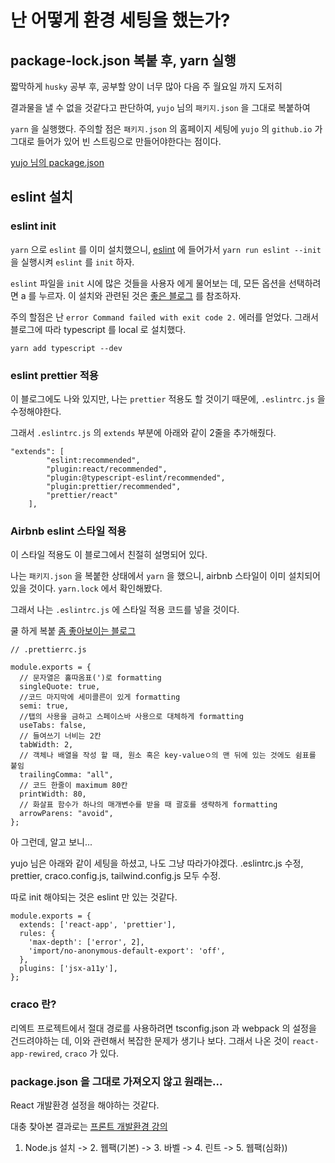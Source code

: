 # 난 어떻게 환경 세팅을 했는가?

## package-lock.json 복붙 후, yarn 실행

짧막하게 ``husky`` 공부 후, 공부할 양이 너무 많아 다음 주 월요일 까지 도저히

결과물을 낼 수 없을 것같다고 판단하여, ``yujo`` 님의 ``패키지.json`` 을 그대로 복붙하여

``yarn`` 을 실행했다. 주의할 점은 ``패키지.json`` 의 홈페이지 세팅에 ``yujo`` 의 ``github.io`` 가 그대로 들어가 있어 빈 스트링으로 만들어야한다는 점이다.

[yujo 님의 package.json](https://github.com/PennyBlack2008/react-payments/blob/yujo11/package.json)

## eslint 설치

### eslint init

``yarn`` 으로 ``eslint`` 를 이미 설치했으니, [eslint](https://eslint.org/docs/user-guide/getting-started) 에 들어가서 ``yarn run eslint --init`` 을 실행시켜 ``eslint`` 를 ``init`` 하자.

``eslint`` 파일을 ``init`` 시에 많은 것들을 사용자 에게 물어보는 데, 모든 옵션을 선택하려면 a 를 누르자. 이 설치와 관련된 것은 [좋은 블로그](https://7stocks.tistory.com/101) 를 참조하자.

주의 할점은 난 ``error Command failed with exit code 2.`` 에러를 얻었다. 그래서 블로그에 따라 typescript 를 local 로 설치했다.

``yarn add typescript --dev``

### eslint prettier 적용

이 블로그에도 나와 있지만, 나는 ``prettier`` 적용도 할 것이기 때문에, ``.eslintrc.js`` 을 수정해야한다.

그래서 ``.eslintrc.js`` 의 ``extends`` 부분에 아래와 같이 2줄을 추가해줬다.

```
"extends": [
        "eslint:recommended",
        "plugin:react/recommended",
        "plugin:@typescript-eslint/recommended",
		"plugin:prettier/recommended",
		"prettier/react"
    ],
```

### Airbnb eslint 스타일 적용

이 스타일 적용도 이 블로그에서 친절히 설명되어 있다.

나는 ``패키지.json`` 을 복붙한 상태에서 ``yarn`` 을 했으니, airbnb 스타일이 이미 설치되어 있을 것이다. ``yarn.lock`` 에서 확인해봤다.

그래서 나는 ``.eslintrc.js`` 에 스타일 적용 코드를 넣을 것이다.

쿨 하게 복붙 [좀 좋아보이는 블로그](https://velog.io/@cookncoding/ESLint-Prettier-Airbnb-Style-Guide%EB%A1%9C-%ED%94%84%EB%A1%9C%EC%A0%9D%ED%8A%B8-%EC%84%B8%ED%8C%85%ED%95%98%EA%B8%B0)
```
// .prettierrc.js

module.exports = {
  // 문자열은 홀따옴표(')로 formatting
  singleQuote: true,
  //코드 마지막에 세미콜른이 있게 formatting
  semi: true,
  //탭의 사용을 금하고 스페이스바 사용으로 대체하게 formatting
  useTabs: false,
  // 들여쓰기 너비는 2칸
  tabWidth: 2,
  // 객체나 배열을 작성 할 때, 원소 혹은 key-valueㅇ의 맨 뒤에 있는 것에도 쉼표를 붙임
  trailingComma: "all",
  // 코드 한줄이 maximum 80칸
  printWidth: 80,
  // 화살표 함수가 하나의 매개변수를 받을 때 괄호를 생략하게 formatting
  arrowParens: "avoid",
};
```
아 그런데, 알고 보니...

yujo 님은 아래와 같이 세팅을 하셨고, 나도 그냥 따라가야겠다. .eslintrc.js 수정, prettier, craco.config.js, tailwind.config.js 모두 수정.

따로 init 해야되는 것은 eslint 만 있는 것같다.

```
module.exports = {
  extends: ['react-app', 'prettier'],
  rules: {
    'max-depth': ['error', 2],
    'import/no-anonymous-default-export': 'off',
  },
  plugins: ['jsx-a11y'],
};
```

### craco 란?

리엑트 프로젝트에서 절대 경로를 사용하려면 tsconfig.json 과 webpack 의 설정을 건드려야하는 데, 이와 관련해서 복잡한 문제가 생기나 보다. 그래서 나온 것이 ``react-app-rewired``, ``craco`` 가 있다.

### package.json 을 그대로 가져오지 않고 원래는...

React 개발환경 설정을 해야하는 것같다.

대충 찾아본 결과로는 [프론트 개발환경 강의](https://www.inflearn.com/course/%ED%94%84%EB%A1%A0%ED%8A%B8%EC%97%94%EB%93%9C-%EA%B0%9C%EB%B0%9C%ED%99%98%EA%B2%BD#curriculum)

1. Node.js 설치 -> 2. 웹팩(기본) -> 3. 바벨 -> 4. 린트 -> 5. 웹팩(심화))
